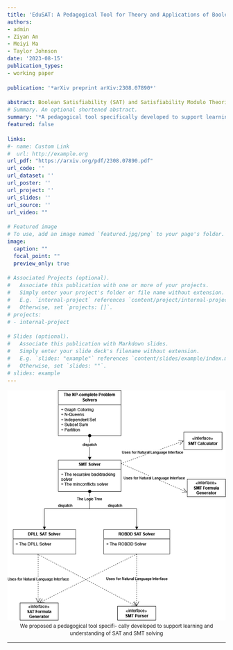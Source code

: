 ```yaml
---
title: 'EduSAT: A Pedagogical Tool for Theory and Applications of Boolean Satisfiability'
authors:
- admin
- Ziyan An
- Meiyi Ma
- Taylor Johnson
date: '2023-08-15'
publication_types:
- working paper

publication: '*arXiv preprint arXiv:2308.07890*'

abstract: Boolean Satisfiability (SAT) and Satisfiability Modulo Theories (SMT) are widely used in automated verification, but there is a lack of interactive tools designed for educational purposes in this field. To address this gap, we present EduSAT, a pedagogical tool specifically developed to support learning and understanding of SAT and SMT solving. EduSAT offers implementations of key algorithms such as the Davis-Putnam-Logemann-Loveland (DPLL) algorithm and the Reduced Order Binary Decision Diagram (ROBDD) for SAT solving. Additionally, EduSAT provides solver abstractions for five NP-complete problems beyond SAT and SMT. Users can benefit from EduSAT by experimenting, analyzing, and validating their understanding of SAT and SMT solving techniques. Our tool is accompanied by comprehensive documentation and tutorials, extensive testing, and practical features such as a natural language interface and SAT and SMT formula generators, which also serve as a valuable opportunity for learners to deepen their understanding. Our evaluation of EduSAT demonstrates its high accuracy, achieving 100% correctness across all the implemented SAT and SMT solvers. We release EduSAT as a python package in .whl file, and the source can be identified at https://github.com/zhaoy37/SAT_Solver.
# Summary. An optional shortened abstract.
summary: '*A pedagogical tool specifically developed to support learning and understanding of SAT and SMT solving*'
featured: false

links:
#- name: Custom Link
#  url: http://example.org
url_pdf: "https://arxiv.org/pdf/2308.07890.pdf"
url_code: ''
url_dataset: ''
url_poster: ''
url_project: ''
url_slides: ''
url_source: ''
url_video: ""

# Featured image
# To use, add an image named `featured.jpg/png` to your page's folder. 
image:
  caption: ""
  focal_point: ""
  preview_only: true

# Associated Projects (optional).
#   Associate this publication with one or more of your projects.
#   Simply enter your project's folder or file name without extension.
#   E.g. `internal-project` references `content/project/internal-project/index.md`.
#   Otherwise, set `projects: []`.
# projects:
# - internal-project

# Slides (optional).
#   Associate this publication with Markdown slides.
#   Simply enter your slide deck's filename without extension.
#   E.g. `slides: "example"` references `content/slides/example/index.md`.
#   Otherwise, set `slides: ""`.
# slides: example
---
```


<center>

![MKCT_workflow](featured.png)
<small>We proposed a pedagogical tool specifi-
cally developed to support learning and understanding of SAT and SMT
solving</small>

</center>

---
